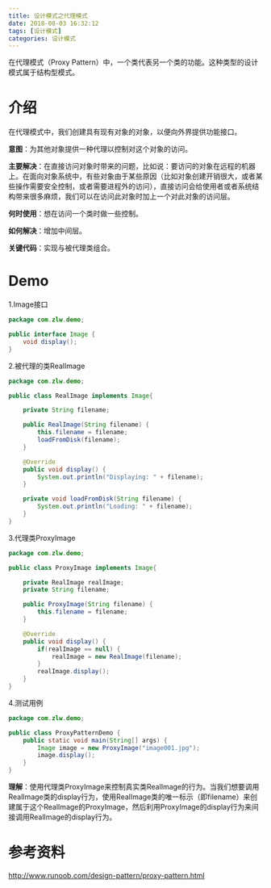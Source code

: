 ```yaml
---
title: 设计模式之代理模式
date: 2018-08-03 16:32:12
tags: [设计模式]
categories: 设计模式
---
```

在代理模式（Proxy Pattern）中，一个类代表另一个类的功能。这种类型的设计模式属于结构型模式。
<!--more-->
# 介绍
在代理模式中，我们创建具有现有对象的对象，以便向外界提供功能接口。

**意图**：为其他对象提供一种代理以控制对这个对象的访问。

**主要解决**：在直接访问对象时带来的问题，比如说：要访问的对象在远程的机器上。在面向对象系统中，有些对象由于某些原因（比如对象创建开销很大，或者某些操作需要安全控制，或者需要进程外的访问），直接访问会给使用者或者系统结构带来很多麻烦，我们可以在访问此对象时加上一个对此对象的访问层。

**何时使用**：想在访问一个类时做一些控制。

**如何解决**：增加中间层。

**关键代码**：实现与被代理类组合。

# Demo
1.Image接口
```java
package com.zlw.demo;

public interface Image {
    void display();
}
```

2.被代理的类RealImage
```java
package com.zlw.demo;

public class RealImage implements Image{

    private String filename;

    public RealImage(String filename) {
        this.filename = filename;
        loadFromDisk(filename);
    }

    @Override
    public void display() {
        System.out.println("Displaying: " + filename);
    }

    private void loadFromDisk(String filename) {
        System.out.println("Loading: " + filename);
    }
}
```

3.代理类ProxyImage
```java
package com.zlw.demo;

public class ProxyImage implements Image{

    private RealImage realImage;
    private String filename;

    public ProxyImage(String filename) {
        this.filename = filename;
    }

    @Override
    public void display() {
        if(realImage == null) {
            realImage = new RealImage(filename);
        }
        realImage.display();
    }
}
```

4.测试用例
```java
package com.zlw.demo;

public class ProxyPatternDemo {
    public static void main(String[] args) {
        Image image = new ProxyImage("image001.jpg");
        image.display();
    }
}
```

**理解**：使用代理类ProxyImage来控制真实类RealImage的行为。当我们想要调用RealImage类的display行为，使用RealImage类的唯一标示（即filename）来创建属于这个RealImage的ProxyImage，然后利用ProxyImage的display行为来间接调用RealImage的display行为。

# 参考资料
http://www.runoob.com/design-pattern/proxy-pattern.html
